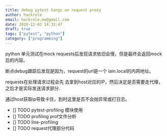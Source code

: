 ```yaml
---
title: debug pytest hangs on request proxy
author: hackrole
email: hackrole.me@gmail.com
date: 2020-12-02 14:32:47
draft: true
tags: ["pytest", "python"]
category: ["programming"]
---
```



python 单元测试在mock requests后发现请求依旧会慢，但是最终会返回mock后的内容。

断点debug跟踪后发现是因为，request的url是一个 lain.local的内网地址。

requests在处理请求过程会先 去拿到host对应的IP，然后决定是否需要走代理，之后才是实际发送请求部分.

通过host获取ip导致卡住，到时这里是否不会抛异常或打日志。


- [] TODO pytest-profiling 模块使用
- [] TODO profiling prof文件分析
- [] TODO line-profiling
- [] TODO request代理部分代码

